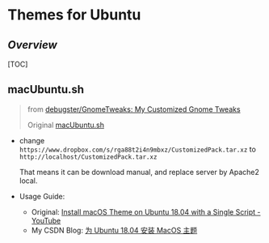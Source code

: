 # Themes for Ubuntu

## *Overview*

[TOC]



## macUbuntu.sh

> from [debugster/GnomeTweaks: My Customized Gnome Tweaks](https://github.com/debugster/GnomeTweaks)
>
> Original [macUbuntu.sh](https://github.com/debugster/GnomeTweaks/blob/master/macUbuntu.sh)

- change `https://www.dropbox.com/s/rga88t2i4n9mbxz/CustomizedPack.tar.xz` to `http://localhost/CustomizedPack.tar.xz`

  That means it can be download manual, and replace server by Apache2 local.

- Usage Guide:

  - Original: [Install macOS Theme on Ubuntu 18.04 with a Single Script - YouTube](https://www.youtube.com/watch?v=a2y5O9C2j-A)
  - My CSDN Blog: [为 Ubuntu 18.04 安装 MacOS 主题](https://blog.csdn.net/qq_29757283/article/details/86703664)



